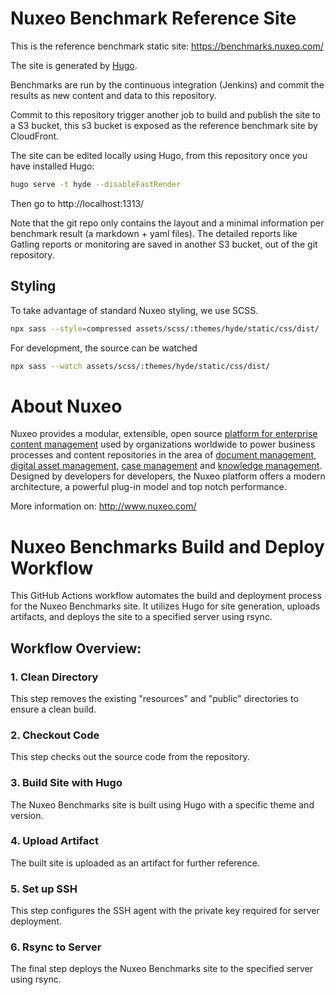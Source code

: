 # Nuxeo Benchmark Reference Site

This is the reference benchmark static site: https://benchmarks.nuxeo.com/

The site is generated by [Hugo](https://gohugo.io/).

Benchmarks are run by the continuous integration (Jenkins) and commit the results as new content and data to this repository.

Commit to this repository trigger another job to build and publish the site to a S3 bucket, this s3 bucket is exposed as the reference benchmark site by CloudFront.

The site can be edited locally using Hugo, from this repository once you have installed Hugo:

```bash
hugo serve -t hyde --disableFastRender
```

Then go to http://localhost:1313/

Note that the git repo only contains the layout and a minimal information per benchmark result (a markdown + yaml files).
The detailed reports like Gatling reports or monitoring are saved in another S3 bucket, out of the git repository.

## Styling

To take advantage of standard Nuxeo styling, we use SCSS.

```bash
npx sass --style=compressed assets/scss/:themes/hyde/static/css/dist/
```

For development, the source can be watched

```bash
npx sass --watch assets/scss/:themes/hyde/static/css/dist/
```

# About Nuxeo

Nuxeo provides a modular, extensible, open source
[platform for enterprise content management](http://www.nuxeo.com/products/content-management-platform) used by organizations worldwide to power business processes and content repositories in the area of
[document management](http://www.nuxeo.com/solutions/document-management),
[digital asset management](http://www.nuxeo.com/solutions/digital-asset-management),
[case management](http://www.nuxeo.com/case-management) and [knowledge management](http://www.nuxeo.com/solutions/advanced-knowledge-base/). Designed
by developers for developers, the Nuxeo platform offers a modern
architecture, a powerful plug-in model and top notch performance.

More information on: <http://www.nuxeo.com/>


# Nuxeo Benchmarks Build and Deploy Workflow

This GitHub Actions workflow automates the build and deployment process for the Nuxeo Benchmarks site. It utilizes Hugo for site generation, uploads artifacts, and deploys the site to a specified server using rsync.

## Workflow Overview:

### 1. Clean Directory

This step removes the existing "resources" and "public" directories to ensure a clean build.

### 2. Checkout Code

This step checks out the source code from the repository.

### 3. Build Site with Hugo

The Nuxeo Benchmarks site is built using Hugo with a specific theme and version.

### 4. Upload Artifact

The built site is uploaded as an artifact for further reference.

### 5. Set up SSH

This step configures the SSH agent with the private key required for server deployment.

### 6. Rsync to Server

The final step deploys the Nuxeo Benchmarks site to the specified server using rsync.


